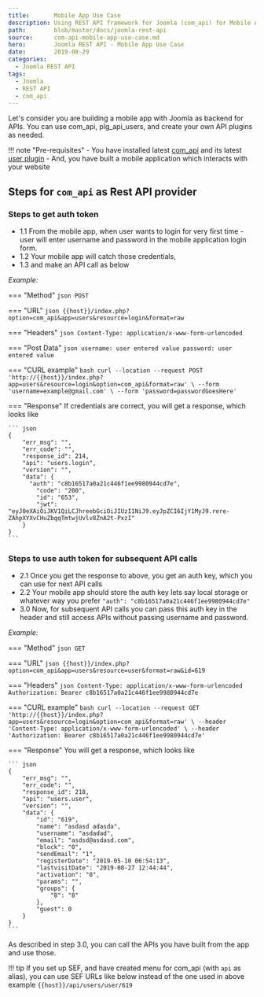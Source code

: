 ```yaml
---
title:       Mobile App Use Case
description: Using REST API framework for Joomla (com_api) for Mobile App Use Case
path:        blob/master/docs/joomla-rest-api
source:      com-api-mobile-app-use-case.md
hero:        Joomla REST API - Mobile App Use Case
date:        2019-08-29
categories:
  - Joomla REST API
tags:
  - Joomla
  - REST API
  - com_api
---
```



Let's consider you are building a mobile app with Joomla as backend for APIs.
You can use com_api, plg_api_users, and create your own API plugins as needed.

!!! note "Pre-requisites"
    - You have installed latest [com_api](https://github.com/techjoomla/com_api/releases/) and its latest [user plugin](https://github.com/techjoomla/plg_api_users/releases/)
    - And, you have built a mobile application which interacts with your website

## Steps for `com_api` as Rest API provider

### Steps to get auth token

  - 1.1 From the mobile app, when user wants to login for very first time - user will enter username and password in the mobile application login form.
  - 1.2 Your mobile app will catch those credentials,
  - 1.3 and make an API call as below

*Example:*

=== "Method"
    ``` json
    POST
    ```

=== "URL"
    ``` json
    {{host}}/index.php?option=com_api&app=users&resource=login&format=raw
    ```

=== "Headers"
    ``` json
    Content-Type: application/x-www-form-urlencoded
    ```

=== "Post Data"
    ``` json
    username: user entered value
    password: user entered value
    ```

=== "CURL example"
    ``` bash
    curl --location --request POST 'http://{{host}}/index.php?app=users&resource=login&option=com_api&format=raw' \
    --form 'username=example@gmail.com' \
    --form 'password=passwordGoesHere'
    ```

=== "Response"
    If credentials are correct, you will get a response, which looks like

    ``` json
    {
        "err_msg": "",
        "err_code": "",
        "response_id": 214,
        "api": "users.login",
        "version": "",
        "data": {
          "auth": "c8b16517a0a21c446f1ee9980944cd7e",
            "code": "200",
            "id": "653",
            "jwt": "eyJ0eXAiOiJKV1QiLCJhreebGciOiJIUzI1NiJ9.eyJpZCI6IjY1MyJ9.rere-ZAhpXYXvCHuZbqqTmtwjUvlv8ZnA2t-PxzI"
        }
    }
    ```

### Steps to use auth token for subsequent API calls

 - 2.1 Once you get the response to above, you get an auth key, which you can use for next API calls
 - 2.2 Your mobile app should store the auth key lets say local storage or whatever way you prefer `"auth": "c8b16517a0a21c446f1ee9980944cd7e"`
 - 3.0 Now, for subsequent API calls you can pass this auth key in the header and still access APIs without passing username and password.

*Example:*

=== "Method"
    ``` json
    GET
    ```

=== "URL"
    ``` json
    {{host}}/index.php?option=com_api&app=users&resource=user&format=raw&id=619
    ```

=== "Headers"
    ``` json
    Content-Type: application/x-www-form-urlencoded
    Authorization: Bearer c8b16517a0a21c446f1ee9980944cd7e
    ```

=== "CURL example"
    ``` bash
    curl --location --request GET 'http://{{host}}/index.php?app=users&resource=login&option=com_api&format=raw' \
    --header 'Content-Type: application/x-www-form-urlencoded' \
    --header 'Authorization: Bearer c8b16517a0a21c446f1ee9980944cd7e'
    ```

=== "Response"
    You will get a response, which looks like

    ``` json
    {
        "err_msg": "",
        "err_code": "",
        "response_id": 218,
        "api": "users.user",
        "version": "",
        "data": {
            "id": "619",
            "name": "asdasd adasda",
            "username": "asdadad",
            "email": "asdsd@asdasd.com",
            "block": "0",
            "sendEmail": "1",
            "registerDate": "2019-05-10 06:54:13",
            "lastvisitDate": "2019-08-27 12:44:44",
            "activation": "0",
            "params": "",
            "groups": {
                "8": "8"
            },
            "guest": 0
        }
    }
    ```

As described in step 3.0, you can call the APIs you have built from the app and use those.

!!! tip
    If you set up SEF, and have created menu for com_api (with `api` as alias), you can use SEF URLs like below instead of the one used in above example
    ```
    {{host}}/api/users/user/619
    ```

